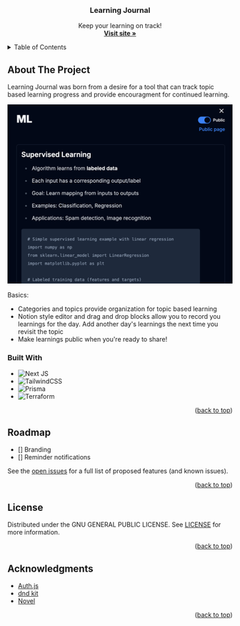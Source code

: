 <a id="readme-top"></a>

<!-- PROJECT LOGO -->
<br />
<div align="center">
  <!-- <a href="https://github.com/othneildrew/Best-README-Template">
    <img src="images/logo.png" alt="Logo" width="80" height="80">
  </a> -->

  <h3 align="center">Learning Journal</h3>

  <p align="center">
    Keep your learning on track!
    <br />
    <a href="https://share-learn.com"><strong>Visit site »</strong></a>
  </p>
</div>

<!-- TABLE OF CONTENTS -->
<details>
  <summary>Table of Contents</summary>
  <ol>
    <li>
      <a href="#about-the-project">About The Project</a>
      <ul>
        <li><a href="#built-with">Built With</a></li>
      </ul>
    </li>
    <li><a href="#roadmap">Roadmap</a></li>
    <li><a href="#license">License</a></li>
    <li><a href="#acknowledgments">Acknowledgments</a></li>
  </ol>
</details>

<!-- ABOUT THE PROJECT -->

## About The Project

Learning Journal was born from a desire for a tool that can track topic based learning progress and provide encouragment for continued learning.

![Share Learn](public/ml.png)

Basics:

- Categories and topics provide organization for topic based learning
- Notion style editor and drag and drop blocks allow you to record you learnings for the day. Add another day's learnings the next time you revisit the topic
- Make learnings public when you're ready to share!

### Built With

- ![Next JS](https://img.shields.io/badge/Next-black?style=for-the-badge&logo=next.js&logoColor=white)
- ![TailwindCSS](https://img.shields.io/badge/tailwindcss-%2338B2AC.svg?style=for-the-badge&logo=tailwind-css&logoColor=white)
- ![Prisma](https://img.shields.io/badge/Prisma-3982CE?style=for-the-badge&logo=Prisma&logoColor=white)
- ![Terraform](https://img.shields.io/badge/terraform-%235835CC.svg?style=for-the-badge&logo=terraform&logoColor=white)

<p align="right">(<a href="#readme-top">back to top</a>)</p>

<!-- ROADMAP -->

## Roadmap

- [] Branding
- [] Reminder notifications

See the [open issues](https://github.com/johnjoseph3/LearningJournal/issues) for a full list of proposed features (and known issues).

<p align="right">(<a href="#readme-top">back to top</a>)</p>

<!-- LICENSE -->

## License

Distributed under the GNU GENERAL PUBLIC LICENSE. See [LICENSE](LICENSE) for more information.

<p align="right">(<a href="#readme-top">back to top</a>)</p>

<!-- ACKNOWLEDGMENTS -->

## Acknowledgments

- [Auth.js](https://authjs.dev/)
- [dnd kit](https://dndkit.com/)
- [Novel](https://novel.sh/)

<p align="right">(<a href="#readme-top">back to top</a>)</p>
